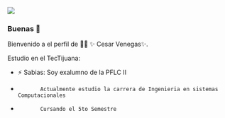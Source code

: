 ![](https://images.cooltext.com/5548422.gif)

### Buenas 👋


Bienvenido a el perfil de 👨‍🏫 ✨ Cesar Venegas✨.

Estudio en el TecTijuana:

- ⚡ Sabias: Soy exalumno de la PFLC II
-            Actualmente estudio la carrera de Ingenieria en sistemas Computacionales
-            Cursando el 5to Semestre

